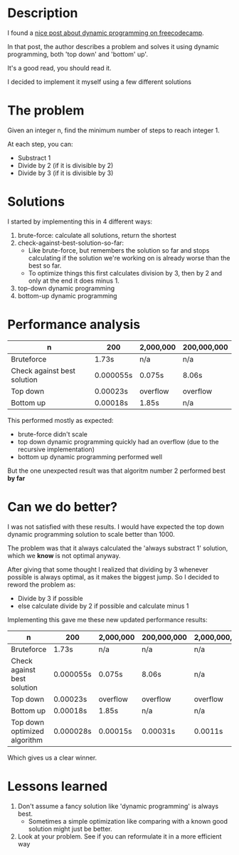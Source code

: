 # Description

I found a [nice post about dynamic programming on freecodecamp]( https://medium.freecodecamp.org/demystifying-dynamic-programming-24fbdb831d3a).

In that post, the author describes a problem and solves it using dynamic programming,
both 'top down' and 'bottom' up'.

It's a good read, you should read it.

I decided to implement it myself using a few different solutions

# The problem

Given an integer n, find the minimum number of steps to reach integer 1.

At each step, you can:
   *  Substract 1
   *  Divide by 2 (if it is divisible by 2)
   *  Divide by 3 (if it is divisible by 3)

     
# Solutions

I started by implementing this in 4 different ways:
1. brute-force: calculate all solutions, return the shortest
1. check-against-best-solution-so-far:
    * Like brute-force, but remembers the solution so far and stops calculating if the solution we're working on is already worse than the best so far. 
    * To optimize things this first calculates division by 3, then by 2 and only at the end
it does minus 1.
1. top-down dynamic programming
1. bottom-up dynamic programming


# Performance analysis


| n   | 200 | 2,000,000 | 200,000,000
| --- | --- | ---     | ---
| Bruteforce | 1.73s | n/a | n/a
| Check against best solution | 0.000055s | 0.075s | 8.06s
| Top down | 0.00023s | overflow | overflow 
| Bottom up | 0.00018s | 1.85s | n/a


This performed mostly as expected:
   * brute-force didn't scale
   * top down dynamic programming quickly had an overflow (due to the recursive implementation)
   * bottom up dynamic programming performed well
 
But the one unexpected result was that algoritm number 2 performed best **by far**

# Can we do better?

I was not satisfied with these results.
I would have expected the top down dynamic programming solution to scale better than 1000.

The problem was that it always calculated the 'always substract 1' solution,
which we **know** is not optimal anyway.


After giving that some thought I realized that dividing by 3 whenever possible
is always optimal, as it makes the biggest jump.
So I decided to reword the problem as:
   * Divide by 3 if possible
   * else calculate divide by 2 if possible and calculate minus 1

Implementing this gave me these new updated performance results:

| n   | 200 | 2,000,000 | 200,000,000 | 2,000,000,000,000,000 | 20,000,000,000,000,000 |
| --- | --- | ---     | ---       | ---              | ---
| Bruteforce | 1.73s | n/a | n/a  | n/a | n/a
| Check against best solution | 0.000055s | 0.075s | 8.06s | n/a | n/a
| Top down | 0.00023s | overflow | overflow | overflow | overflow
| Bottom up | 0.00018s | 1.85s | n/a | n/a | n/a
| Top down optimized algorithm | 0.000028s | 0.00015s |  0.00031s | 0.0011s |  overflow

Which gives us a clear winner.

# Lessons learned

 1. Don't assume a fancy solution like 'dynamic programming' is always best.
    * Sometimes a simple optimization like comparing with a known good solution might just be better.
 1. Look at your problem. See if you can reformulate it in a more efficient way




    